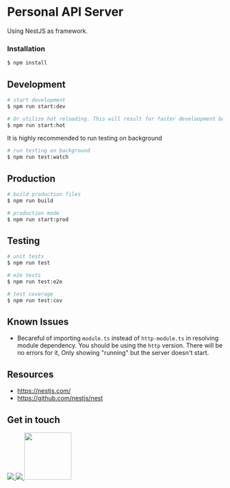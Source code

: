 # Personal API Server

Using NestJS as framework.

### Installation

```bash
$ npm install
```

## Development

```bash
# start development
$ npm run start:dev

# Or utilize hot reloading. This will result for faster develoopment build time(recommended)
$ npm run start:hot
```

It is highly recommended to run testing on background

```bash
# run testing on background
$ npm run test:watch
```

## Production

```bash
# build production files
$ npm run build

# production mode
$ npm run start:prod
```

## Testing

```bash
# unit tests
$ npm run test

# e2e tests
$ npm run test:e2e

# test coverage
$ npm run test:cov
```

## Known Issues

- Becareful of importing `module.ts` instead of `http-module.ts` in resolving module dependency. You should be using the `http` version. There will be no errors for it, Only showing "running" but the server doesn't start.

## Resources

- https://nestjs.com/
- https://github.com/nestjs/nest

## Get in touch

<p>
<a href="https://twitter.com/crrmacarse">
<img src="https://img.shields.io/badge/crrmacarse%20-%231DA1F2.svg?&style=for-the-badge&logo=Twitter&logoColor=white"/>
</a>
<a href="https://www.linkedin.com/in/christian-ryan-r-macarse-692974166/">
<img src="https://img.shields.io/badge/linkedin%20-%230077B5.svg?&style=for-the-badge&logo=linkedin&logoColor=white"/>
</a>
<a href="https://stackoverflow.com/users/10030210/crrmacarse?tab=profile">
<img src="https://cdn.sstatic.net/Sites/stackoverflow/company/Img/logos/so/so-logo.svg?v=a010291124bf" width="110px" />
</a>
</p>